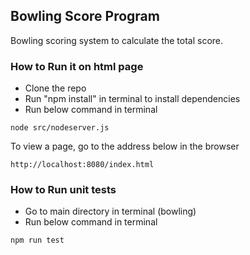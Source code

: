## **Bowling Score Program**
Bowling scoring system to calculate the total score.

### **How to Run it on html page**
- Clone the repo
- Run "npm install" in terminal to install dependencies
- Run below command in terminal
```
node src/nodeserver.js
```
To view a page, go to the address below in the browser
```
http://localhost:8080/index.html

```
### **How to Run unit tests**
- Go to main directory in terminal (bowling)
- Run below command in terminal
```
npm run test
```


